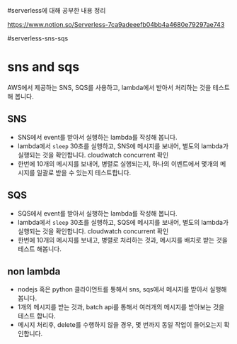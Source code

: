#serverless에 대해 공부한 내용 정리

https://www.notion.so/Serverless-7ca9adeeefb04bb4a4680e79297ae743


#serverless-sns-sqs

# sns and sqs

AWS에서 제공하는 SNS, SQS를 사용하고, lambda에서 받아서 처리하는 것을 테스트해 봅니다.

## SNS

  * SNS에서 event를 받아서 실행하는 lambda를 작성해 봅니다.
  * lambda에서 `sleep` 30초를 실행하고, SNS에 메시지를 보내어, 별도의 lambda가 실행되는 것을 확인합니다. cloudwatch concurrent 확인
  * 한번에 10개의 메시지를 보내어, 병렬로 실행되는지, 하나의 이벤트에서 몇개의 메시지를 일괄로 받을 수 있는지 테스트합니다.

## SQS

  * SQS에서 event를 받아서 실행하는 lambda를 작성해 봅니다.
  * lambda에서 `sleep` 30초를 실행하고, SQS에 메시지를 보내어, 별도의 lambda가 실행되는 것을 확인합니다. cloudwatch concurrent 확인
  * 한번에 10개의 메시지를 보내고, 병렬로 처리하는 것과, 메시지를 배치로 받는 것을 테스트 해봅니다.

## non lambda

  * nodejs 혹은 python 클라이언트를 통해서 sns, sqs에서 메시지를 받아서 실행해 봅니다.
  * 1개의 메시지를 받는 것과, batch api를 통해서 여러개의 메시지를 받아보는 것을 테스트 합니다.
  * 메시지 처리후, delete를 수행하지 않을 경우, 몇 번까지 동일 작업이 들어오는지 확인합니다.
